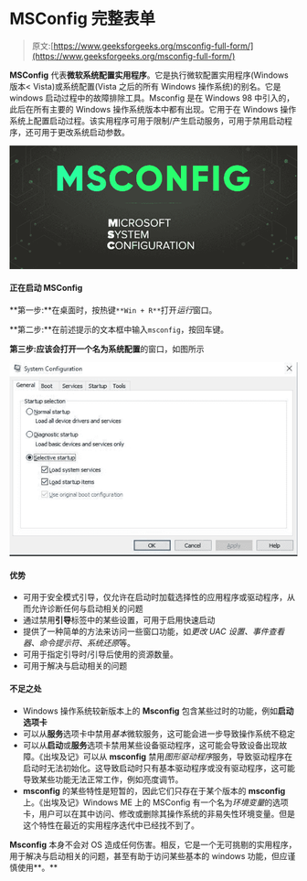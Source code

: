 # MSConfig 完整表单

> 原文:[https://www.geeksforgeeks.org/msconfig-full-form/](https://www.geeksforgeeks.org/msconfig-full-form/)

**MSConfig** 代表**微软系统配置实用程序**。它是执行微软配置实用程序(Windows 版本< Vista)或系统配置(Vista 之后的所有 Windows 操作系统)的别名。它是 windows 启动过程中的故障排除工具。Msconfig 是在 Windows 98 中引入的，此后在所有主要的 Windows 操作系统版本中都有出现。它用于在 Windows 操作系统上配置启动过程。该实用程序可用于限制/产生启动服务，可用于禁用启动程序，还可用于更改系统启动参数。

![MSConfig-Full-Form](img/e203b06ddadb432af499e7fb8ca9095f.png)

#### 正在启动 MSConfig

**第一步:**在桌面时，按热键`**Win + R**`打开*运行*窗口。

**第二步:**在前述提示的文本框中输入`msconfig`，按回车键。

**第三步:**应该会打开一个名为**系统配置**的窗口，如图所示

![msconfig picture](img/bc83dd1ab08b3d5bfa5f51fba676d172.png)

#### 优势

*   可用于安全模式引导，仅允许在启动时加载选择性的应用程序或驱动程序，从而允许诊断任何与启动相关的问题
*   通过禁用**引导**标签中的某些设置，可用于启用快速启动
*   提供了一种简单的方法来访问一些窗口功能，如*更改 UAC 设置、事件查看器、命令提示符、系统还原*等。
*   可用于指定引导时/引导后使用的资源数量。
*   可用于解决与启动相关的问题

#### 不足之处

*   Windows 操作系统较新版本上的 **Msconfig** 包含某些过时的功能，例如**启动选项卡**
*   可以从**服务**选项卡中禁用*基本*微软服务，这可能会进一步导致操作系统不稳定
*   可以从**启动**或**服务**选项卡禁用某些设备驱动程序，这可能会导致设备出现故障。《出埃及记》可以从 **msconfig** 禁用*图形驱动程序*服务，导致驱动程序在启动时无法初始化。这导致启动时只有基本驱动程序或没有驱动程序，这可能导致某些功能无法正常工作，例如亮度调节。
*   **msconfig** 的某些特性是短暂的，因此它们只存在于某个版本的 **msconfig** 上。《出埃及记》Windows ME 上的 MSConfig 有一个名为*环境变量*的选项卡，用户可以在其中访问、修改或删除其操作系统的非易失性环境变量。但是这个特性在最近的实用程序迭代中已经找不到了。

**Msconfig** 本身不会对 OS 造成任何伤害。相反，它是一个无可挑剔的实用程序，用于解决与启动相关的问题，甚至有助于访问某些基本的 windows 功能，但应谨慎使用**。**